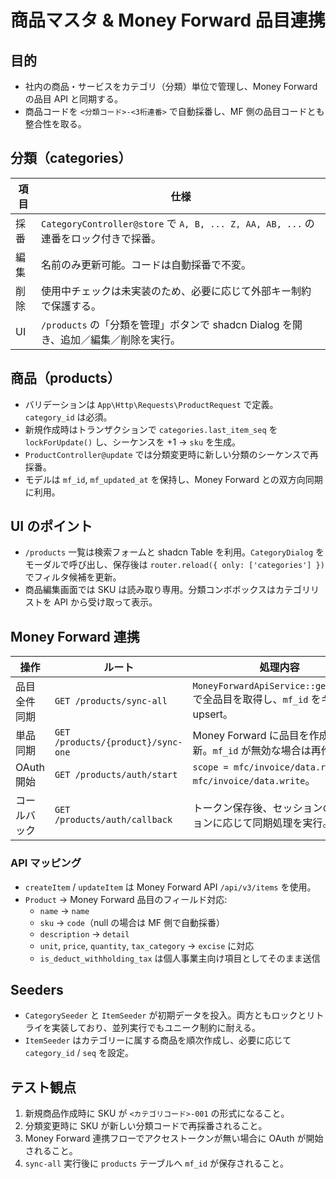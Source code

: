 # 商品マスタ & Money Forward 品目連携

## 目的
- 社内の商品・サービスをカテゴリ（分類）単位で管理し、Money Forward の品目 API と同期する。
- 商品コードを `<分類コード>-<3桁連番>` で自動採番し、MF 側の品目コードとも整合性を取る。

## 分類（categories）
| 項目 | 仕様 |
| --- | --- |
| 採番 | `CategoryController@store` で `A, B, ... Z, AA, AB, ...` の連番をロック付きで採番。 |
| 編集 | 名前のみ更新可能。コードは自動採番で不変。 |
| 削除 | 使用中チェックは未実装のため、必要に応じて外部キー制約で保護する。 |
| UI | `/products` の「分類を管理」ボタンで shadcn Dialog を開き、追加／編集／削除を実行。 |

## 商品（products）
- バリデーションは `App\Http\Requests\ProductRequest` で定義。`category_id` は必須。
- 新規作成時はトランザクションで `categories.last_item_seq` を `lockForUpdate()` し、シーケンスを +1 → `sku` を生成。
- `ProductController@update` では分類変更時に新しい分類のシーケンスで再採番。
- モデルは `mf_id`, `mf_updated_at` を保持し、Money Forward との双方向同期に利用。

## UI のポイント
- `/products` 一覧は検索フォームと shadcn Table を利用。`CategoryDialog` をモーダルで呼び出し、保存後は `router.reload({ only: ['categories'] })` でフィルタ候補を更新。
- 商品編集画面では SKU は読み取り専用。分類コンボボックスはカテゴリリストを API から受け取って表示。

## Money Forward 連携
| 操作 | ルート | 処理内容 |
| --- | --- | --- |
| 品目全件同期 | `GET /products/sync-all` | `MoneyForwardApiService::getItems()` で全品目を取得し、`mf_id` をキーに upsert。 |
| 単品同期 | `GET /products/{product}/sync-one` | Money Forward に品目を作成／更新。`mf_id` が無効な場合は再作成。 |
| OAuth 開始 | `GET /products/auth/start` | `scope = mfc/invoice/data.read mfc/invoice/data.write`。 |
| コールバック | `GET /products/auth/callback` | トークン保存後、セッションのアクションに応じて同期処理を実行。 |

### API マッピング
- `createItem` / `updateItem` は Money Forward API `/api/v3/items` を使用。
- `Product` → Money Forward 品目のフィールド対応:
  - `name` → `name`
  - `sku` → `code`（null の場合は MF 側で自動採番）
  - `description` → `detail`
  - `unit`, `price`, `quantity`, `tax_category` → `excise` に対応
  - `is_deduct_withholding_tax` は個人事業主向け項目としてそのまま送信

## Seeders
- `CategorySeeder` と `ItemSeeder` が初期データを投入。両方ともロックとリトライを実装しており、並列実行でもユニーク制約に耐える。
- `ItemSeeder` はカテゴリーに属する商品を順次作成し、必要に応じて `category_id` / `seq` を設定。

## テスト観点
1. 新規商品作成時に SKU が `<カテゴリコード>-001` の形式になること。
2. 分類変更時に SKU が新しい分類コードで再採番されること。
3. Money Forward 連携フローでアクセストークンが無い場合に OAuth が開始されること。
4. `sync-all` 実行後に `products` テーブルへ `mf_id` が保存されること。
